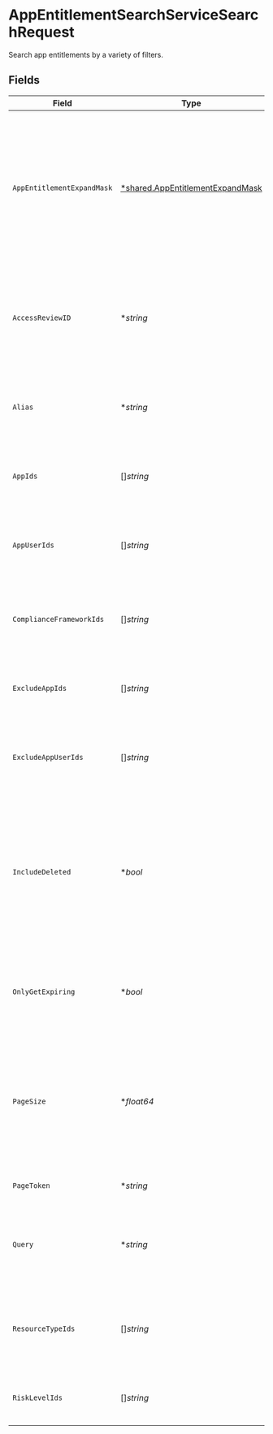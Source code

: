 # AppEntitlementSearchServiceSearchRequest

Search app entitlements by a variety of filters.


## Fields

| Field                                                                                                                                     | Type                                                                                                                                      | Required                                                                                                                                  | Description                                                                                                                               |
| ----------------------------------------------------------------------------------------------------------------------------------------- | ----------------------------------------------------------------------------------------------------------------------------------------- | ----------------------------------------------------------------------------------------------------------------------------------------- | ----------------------------------------------------------------------------------------------------------------------------------------- |
| `AppEntitlementExpandMask`                                                                                                                | [*shared.AppEntitlementExpandMask](../../models/shared/appentitlementexpandmask.md)                                                       | :heavy_minus_sign:                                                                                                                        | The app entitlement expand mask allows the user to get additional information when getting responses containing app entitlement views.    |
| `AccessReviewID`                                                                                                                          | **string*                                                                                                                                 | :heavy_minus_sign:                                                                                                                        | Search for app entitlements that are being reviewed as part of this access review campaign.                                               |
| `Alias`                                                                                                                                   | **string*                                                                                                                                 | :heavy_minus_sign:                                                                                                                        | Search for app entitlements that have this alias (exact match).                                                                           |
| `AppIds`                                                                                                                                  | []*string*                                                                                                                                | :heavy_minus_sign:                                                                                                                        | Search for app entitlements contained in any of these apps.                                                                               |
| `AppUserIds`                                                                                                                              | []*string*                                                                                                                                | :heavy_minus_sign:                                                                                                                        | Search for app entitlements that are granted to any of these app user ids.                                                                |
| `ComplianceFrameworkIds`                                                                                                                  | []*string*                                                                                                                                | :heavy_minus_sign:                                                                                                                        | Search for app entitlements that are part of these compliace frameworks.                                                                  |
| `ExcludeAppIds`                                                                                                                           | []*string*                                                                                                                                | :heavy_minus_sign:                                                                                                                        | Exclude app entitlements from the results that are in these app IDs.                                                                      |
| `ExcludeAppUserIds`                                                                                                                       | []*string*                                                                                                                                | :heavy_minus_sign:                                                                                                                        | Exclude app entitlements from the results that these app users have granted.                                                              |
| `IncludeDeleted`                                                                                                                          | **bool*                                                                                                                                   | :heavy_minus_sign:                                                                                                                        | Include deleted app entitlements, this includes app entitlements that have a deleted parent object (app, app resource, app resource type) |
| `OnlyGetExpiring`                                                                                                                         | **bool*                                                                                                                                   | :heavy_minus_sign:                                                                                                                        | Restrict results to only those who have expiring app entitlement user bindings.                                                           |
| `PageSize`                                                                                                                                | **float64*                                                                                                                                | :heavy_minus_sign:                                                                                                                        | The pageSize where 0 <= pageSize <= 100. Values < 10 will be set to 10. A value of 0 returns the default page size (currently 25)         |
| `PageToken`                                                                                                                               | **string*                                                                                                                                 | :heavy_minus_sign:                                                                                                                        | The pageToken field.                                                                                                                      |
| `Query`                                                                                                                                   | **string*                                                                                                                                 | :heavy_minus_sign:                                                                                                                        | Query the app entitlements with a fuzzy search on display name and description.                                                           |
| `ResourceTypeIds`                                                                                                                         | []*string*                                                                                                                                | :heavy_minus_sign:                                                                                                                        | Search for app entitlements that are for items on these resource types.                                                                   |
| `RiskLevelIds`                                                                                                                            | []*string*                                                                                                                                | :heavy_minus_sign:                                                                                                                        | Search for app entitlements with these risk levels.                                                                                       |